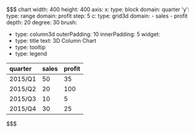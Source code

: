 
$$$ chart
width: 400
height: 400
axis:
  x:
    type: block
    domain: quarter
  'y':
    type: range
    domain: profit
    step: 5
  c:
    type: grid3d
    domain:
      - sales
      - profit
  depth: 20
  degree: 30
brush:
  - type: column3d
    outerPadding: 10
    innerPadding: 5
widget:
  - type: title
    text: 3D Column Chart
  - type: tooltip
  - type: legend

| quarter | sales | profit |
|:------- |:----- |:------ |
| 2015/Q1 | 50    | 35     |
| 2015/Q2 | 20    | 100    |
| 2015/Q3 | 10    | 5      |
| 2015/Q4 | 30    | 25     |
$$$
